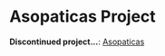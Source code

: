 # Asopaticas Project

**Discontinued project...**: <a href="https://www.asopaticas.me">Asopaticas</a>


